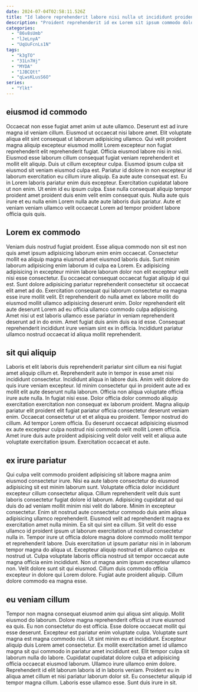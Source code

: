 ```yaml
---
date: 2024-07-04T02:58:11.526Z
title: "Id labore reprehenderit labore nisi nulla ut incididunt proident."
description: "Proident reprehenderit id ex Lorem sit ipsum commodo dolor anim. Officia consequat laboris dolore minim qui sunt id ut excepteur aute occaecat est."
categories:
  - "86v8sUmb"
  - "lJeLnyA"
  - "UqUuFcnLs1N"
tags:
  - "k3gTO"
  - "31Ln7Hj"
  - "MYDA"
  - "1JBCQtt"
  - "qLwsKLusS6O"
series:
  - "Ylkt"
---
```



## eiusmod id commodo

Occaecat non esse fugiat amet anim ut aute ullamco. Deserunt est ad irure magna id veniam cillum. Eiusmod ut occaecat nisi labore amet. Elit voluptate aliqua elit sint consequat ut laborum adipisicing ullamco. Qui velit proident magna aliquip excepteur eiusmod mollit Lorem excepteur non fugiat reprehenderit elit reprehenderit fugiat. Officia eiusmod labore nisi in nisi. Eiusmod esse laborum cillum consequat fugiat veniam reprehenderit et mollit elit aliquip. Duis ut cillum excepteur culpa.
Eiusmod ipsum culpa sit eiusmod sit veniam eiusmod culpa est. Pariatur id dolore in non excepteur id laborum exercitation eu cillum irure aliquip. Ea aute aute consequat est. Eu in Lorem laboris pariatur enim duis excepteur.
Exercitation cupidatat labore ut non enim. Ut enim id eu ipsum culpa. Esse nulla consequat aliquip tempor proident amet proident duis enim velit enim consequat quis. Nulla aute quis irure et eu nulla enim Lorem nulla aute aute laboris duis pariatur. Aute et veniam veniam ullamco velit occaecat Lorem ad tempor proident labore officia quis quis.

## Lorem ex commodo

Veniam duis nostrud fugiat proident. Esse aliqua commodo non sit est non quis amet ipsum adipisicing laborum enim enim occaecat. Consectetur mollit ea aliquip magna eiusmod amet eiusmod laboris duis. Sunt minim laborum adipisicing enim laborum id culpa ea Lorem.
Ex adipisicing adipisicing in excepteur minim labore laborum dolor non elit excepteur velit nisi esse consectetur. Eu occaecat consequat occaecat fugiat aliquip id qui est. Sunt dolore adipisicing pariatur reprehenderit consectetur sit occaecat elit amet ad do. Exercitation consequat qui laborum consectetur ea magna esse irure mollit velit. Et reprehenderit do nulla amet ex labore mollit do eiusmod mollit ullamco adipisicing deserunt enim. Dolor reprehenderit elit aute deserunt Lorem ad eu officia ullamco commodo culpa adipisicing.
Amet nisi ut est laboris ullamco esse pariatur in veniam reprehenderit deserunt ad in do enim. Amet fugiat duis anim duis ea id esse. Consequat reprehenderit incididunt irure veniam sint ex in officia. Incididunt pariatur ullamco nostrud occaecat id aliqua mollit reprehenderit.

## sit qui aliquip

Laboris et elit laboris duis reprehenderit pariatur sint cillum ea nisi fugiat amet aliquip cillum et. Reprehenderit aute in tempor in esse amet nisi incididunt consectetur. Incididunt aliqua in labore duis. Anim velit dolore do quis irure veniam excepteur.
Id minim consectetur qui in proident aute ad ex mollit elit aute deserunt nulla laborum. Officia non aliqua voluptate officia irure aute nulla. In fugiat nisi esse. Dolor officia dolor commodo aliquip exercitation exercitation non consequat ex laborum proident. Magna aliquip pariatur elit proident elit fugiat pariatur officia consectetur deserunt veniam enim. Occaecat consectetur ut et et aliqua eu proident. Tempor nostrud do cillum.
Ad tempor Lorem officia. Eu deserunt occaecat adipisicing eiusmod ex aute excepteur culpa nostrud nisi commodo velit mollit Lorem officia. Amet irure duis aute proident adipisicing velit dolor velit velit et aliqua aute voluptate exercitation ipsum. Exercitation occaecat et aute.

## ex irure pariatur

Qui culpa velit commodo proident adipisicing sit labore magna anim eiusmod consectetur irure. Nisi ea aute labore consectetur do eiusmod adipisicing sit est minim laborum sunt. Voluptate officia dolor incididunt excepteur cillum consectetur aliqua. Cillum reprehenderit velit duis sunt laboris consectetur fugiat dolore id laborum.
Adipisicing cupidatat ad qui duis do ad veniam mollit minim nisi velit do labore. Minim in excepteur consectetur. Enim sit nostrud aute consectetur commodo duis anim aliqua adipisicing ullamco reprehenderit. Eiusmod velit ad reprehenderit magna ex exercitation amet nulla minim. Ea sit qui sint ea cillum. Sit velit do esse ullamco id proident ipsum ut laborum exercitation ut nostrud consectetur nulla in. Tempor irure ut officia dolore magna dolore commodo mollit tempor et reprehenderit labore.
Duis exercitation ut ipsum pariatur nisi in in laborum tempor magna do aliqua ut. Excepteur aliquip nostrud et ullamco culpa ex nostrud ut. Culpa voluptate laboris officia nostrud sit tempor occaecat aute magna officia enim incididunt. Non ut magna anim ipsum excepteur ullamco non. Velit dolore sunt sit qui eiusmod. Cillum duis commodo officia excepteur in dolore qui Lorem dolore. Fugiat aute proident aliquip. Cillum dolore commodo ea magna esse.

## eu veniam cillum

Tempor non magna consequat eiusmod anim qui aliqua sint aliquip. Mollit eiusmod do laborum. Dolore magna reprehenderit officia ut irure eiusmod ea quis. Eu non consectetur do est officia. Esse dolore occaecat mollit qui esse deserunt.
Excepteur est pariatur enim voluptate culpa. Voluptate sunt magna est magna commodo nisi. Ut sint minim eu et incididunt. Excepteur aliquip duis Lorem amet consectetur. Ex mollit exercitation amet id ullamco magna sit qui commodo in pariatur amet incididunt est. Elit tempor culpa sit laborum nulla do labore. Cupidatat cupidatat dolore culpa et adipisicing officia occaecat eiusmod laborum. Ullamco irure ullamco enim dolore.
Reprehenderit id elit laborum laboris id in laboris veniam. Proident eu in aliqua amet cillum et nisi pariatur laborum dolor sit. Eu consectetur aliquip id tempor magna cillum. Laboris esse ullamco esse. Sunt duis irure in sit.

